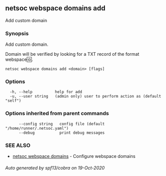 ## netsoc webspace domains add

Add custom domain

### Synopsis

Add custom domain.

Domain will be verified by looking for a TXT record of the format
webspace:id:<user id>.


```
netsoc webspace domains add <domain> [flags]
```

### Options

```
  -h, --help          help for add
  -u, --user string   (admin only) user to perform action as (default "self")
```

### Options inherited from parent commands

```
      --config string   config file (default "/home/runner/.netsoc.yaml")
      --debug           print debug messages
```

### SEE ALSO

* [netsoc webspace domains](netsoc_webspace_domains.md)	 - Configure webspace domains

###### Auto generated by spf13/cobra on 19-Oct-2020

